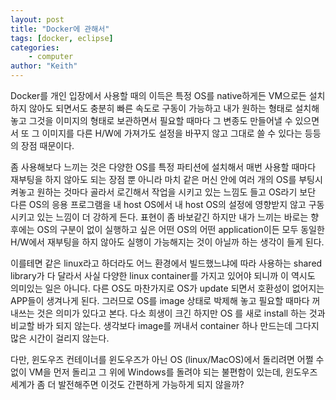 ```yaml
---
layout: post
title: "Docker에 관해서"
tags: [docker, eclipse]
categories:
    - computer
author: "Keith"
---
```


Docker를 개인 입장에서 사용할 때의 이득은 특정 OS를 native하게든 VM으로든 설치하지 않아도 되면서도 충분히 빠른 속도로 구동이 가능하고 내가 원하는 형태로 설치해놓고 그것을 이미지의 형태로 보관하면서 필요할 때마다 그 변종도 만들어낼 수 있으면서 또 그 이미지를 다른 H/W에 가져가도 설정을 바꾸지 않고 그대로 쓸 수 있다는 등등의 장점 때문이다.

좀 사용해보다 느끼는 것은 다양한 OS를 특정 파티션에 설치해서 매번 사용할 때마다 재부팅을 하지 않아도 되는 장점 뿐 아니라 마치 같은 머신 안에 여러 개의 OS를 부팅시켜놓고 원하는 것마다 골라서 로긴해서 작업을 시키고 있는 느낌도 들고 OS라기 보단 다른 OS의 응용 프로그램을 내 host OS에서 내 host OS의 설정에 영향받지 않고 구동시키고 있는 느낌이 더 강하게 든다. 표현이 좀 바보같긴 하지만 내가 느끼는 바로는 향후에는 OS의 구분이 없이 실행하고 싶은 어떤 OS의 어떤 application이든 모두 동일한 H/W에서 재부팅을 하지 않아도 실행이 가능해지는 것이 아닐까 하는 생각이 들게 된다.

이를테면 같은 linux라고 하더라도 어느 환경에서 빌드했느냐에 따라 사용하는 shared library가 다 달라서 사실 다양한 linux container를 가지고 있어야 되니까 이 역시도 의미있는 일은 아니다. 다른 OS도 마찬가지로 OS가 update 되면서 호환성이 없어지는 APP들이 생겨나게 된다. 그러므로 OS를 image 상태로 박제해 놓고 필요할 때마다 꺼내쓰는 것은 의미가 있다고 본다. 다소 희생이 크긴 하지만 OS 를 새로 install 하는 것과 비교할 바가 되지 않는다. 생각보다 image를 꺼내서 container 하나 만드는데 그다지 많은 시간이 걸리지 않는다. 

다만, 윈도우즈 컨테이너를 윈도우즈가 아닌 OS (linux/MacOS)에서 돌리려면 어쩔 수 없이 VM을 먼저 돌리고 그 위에 Windows를 돌려야 되는 불편함이 있는데, 윈도우즈 세계가 좀 더 발전해주면 이것도 간편하게 가능하게 되지 않을까?
